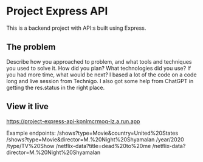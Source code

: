 # Project Express API

This is a backend project with API:s built using Express. 

## The problem

Describe how you approached to problem, and what tools and techniques you used to solve it. How did you plan? What technologies did you use? If you had more time, what would be next?
I based a lot of the code on a code long and live session from Technigo. I also got some help from ChatGPT in getting the res.status in the right place.

## View it live

https://project-express-api-kpnlmcrmoq-lz.a.run.app

Example endpoints:
/shows?type=Movie&country=United%20States
/shows?type=Movie&director=M.%20Night%20Shyamalan
/year/2020
/type/TV%20Show
/netflix-data?title=dead%20to%20me
/netflix-data?director=M.%20Night%20Shyamalan

